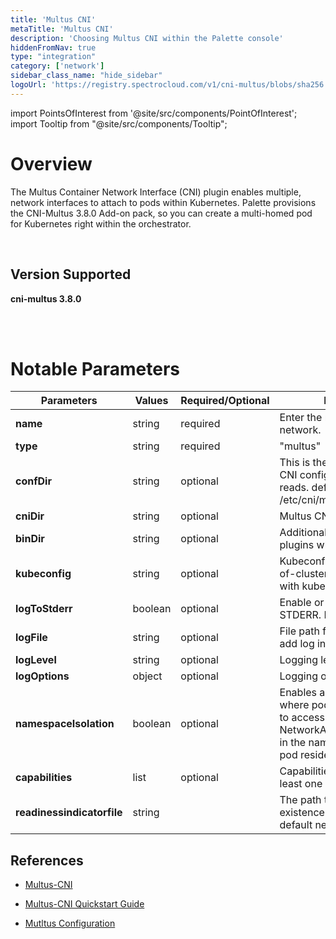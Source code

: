 ```yaml
---
title: 'Multus CNI'
metaTitle: 'Multus CNI'
description: 'Choosing Multus CNI within the Palette console'
hiddenFromNav: true
type: "integration"
category: ['network']
sidebar_class_name: "hide_sidebar"
logoUrl: 'https://registry.spectrocloud.com/v1/cni-multus/blobs/sha256:3727499ea41784a17c818b7269c27918b8664766c40d1b1f3cd90c34d5154676?type=image/png'
---
```





import PointsOfInterest from '@site/src/components/PointOfInterest';
import Tooltip from "@site/src/components/Tooltip";

# Overview

The Multus Container Network Interface (CNI) plugin enables multiple, network interfaces to attach to pods within Kubernetes. Palette provisions the CNI-Multus 3.8.0 Add-on pack, so you can create a multi-homed pod for Kubernetes right within the orchestrator.

<br />

## Version Supported

<Tabs>
<TabItem value="3.8.0" label="3.8.x">

**cni-multus 3.8.0**

</TabItem>
</Tabs>

<br />
<br />

# Notable Parameters

| **Parameters**             | **Values**  | **Required/Optional** | **Description**                                                                                                                                                  |
| ---------------------- | ------- | ----------------- | ------------------------------------------------------------------------------------------------------------------------------------------------------------ |
| **name**                   | string  | required          | Enter the name of the network.                                                                                                                               |
| **type**                   | string  | required          | "multus"                                                                                                                                                     |
| **confDir**                | string  | optional          | This is the directory for the CNI config file that multus reads. default /etc/cni/multus/net.d.                                                              |
| **cniDir**                 | string  | optional          | Multus CNI data directory.                                                                                                                                   |
| **binDir**                 | string  | optional          | Additional directory for CNI plugins which multus calls.                                                                                                     |
| **kubeconfig**             | string  | optional          | Kubeconfig file for the out-of-cluster communication with kube-apiserver.                                                                                    |
| **logToStderr**            | boolean | optional          | Enable or disable logging to STDERR. Defaults to true.                                                                                                       |
| **logFile**                | string  | optional          | File path for log file. Multus add log in given file.                                                                                                        |
| **logLevel**               | string  | optional          | Logging level                                                                                                                                                |
| **logOptions**             | object  | optional          | Logging option                                                                                                                                               |
| **namespaceIsolation**     | boolean | optional          | Enables a security feature the where pods are only allowed to access <br /> NetworkAttachmentDefinitions in the namespace where the pod resides. Defaults to *false*. |
| **capabilities**           | list  | optional          | Capabilities supported by at least one of the delegates.                                                                                                     |
| **readinessindicatorfile** | string  |                   | The path to a file whose existence denotes that the default network is ready.                                                                                |


## References

- [Multus-CNI](https://github.com/k8snetworkplumbingwg/multi-net-spec)

- [Multus-CNI Quickstart Guide](https://github.com/k8snetworkplumbingwg/multus-cni/blob/master/docs/quickstart.md)

- [Mutltus Configuration](https://github.com/k8snetworkplumbingwg/multus-cni/blob/master/docs/configuration.md)
<br />
